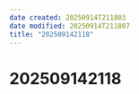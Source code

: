```yaml
---
date created: 20250914T211803
date modified: 20250914T211807
title: "202509142118"
---
```


# 202509142118
